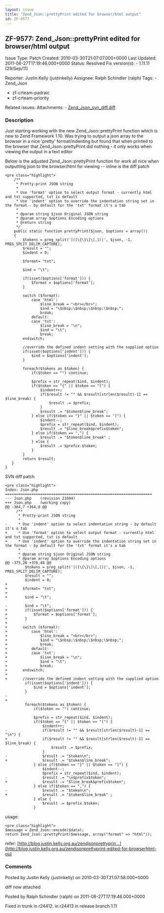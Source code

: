 ```yaml
---
layout: issue
title: "Zend_Json::prettyPrint edited for browser/html output"
id: ZF-9577
---
```


ZF-9577: Zend\_Json::prettyPrint edited for browser/html output
---------------------------------------------------------------

 Issue Type: Patch Created: 2010-03-30T21:07:07.000+0000 Last Updated: 2011-08-27T17:19:46.000+0000 Status: Resolved Fix version(s): - 1.11.11 (29/Sep/11)
 
 Reporter:  Justin Kelly (justinkelly)  Assignee:  Ralph Schindler (ralph)  Tags: - Zend\_Json
- zf-crteam-padraic
- zf-crteam-priority
 
 Related issues: 
 Attachments: - [Zend\_Json\_svn\_diff.diff](/issues/secure/attachment/12965/Zend_Json_svn_diff.diff)
 
### Description

Just starting working with the new Zend\_Json::prettyPrint function which is new to Zend Framework 1.10. Was trying to output a json array to the browser in a nice 'pretty' format/indenting but found that when printed to the browser that Zend\_Json::prettyPrint did nothing - it only works when viewing the output in a text editor

Below is the adjusted Zend\_Json::prettyPrint function for work all nice when outputting json to the browser/html for viewing -- inline is the diff patch

 
    <pre class="highlight">
        /**
         * Pretty-print JSON string
         *
         * Use 'format' option to select output format - currently html and txt supported, txt is default
         * Use 'indent' option to override the indentation string set in the format - by default for the 'txt' format it's a tab
         *
         * @param string $json Original JSON string
         * @param array $options Encoding options
         * @return string
         */
        public static function prettyPrint($json, $options = array())
        {
            $tokens = preg_split('|([\{\}\]\[,])|', $json, -1, PREG_SPLIT_DELIM_CAPTURE);
            $result = "";
            $indent = 0;
    
            $format= "txt";
    
            $ind = "\t";
    
            if(isset($options['format'])) {
                $format = $options['format'];
            }
    
            switch ($format):
                case 'html':
                    $line_break = "<br></br>";
                    $ind = "\$nbsp;\$nbsp;\$nbsp;\$nbsp;";
                    break;
                default:
                case 'txt':
                    $line_break = "\n";
                    $ind = "\t";
                    break;
            endswitch;
    
            //override the defined indent setting with the supplied option
            if(isset($options['indent'])) {
                $ind = $options['indent'];
            }
    
            foreach($tokens as $token) {
                if($token == "") continue;
    
                $prefix = str_repeat($ind, $indent);
                if($token == "{" || $token == "[") {
                    $indent++;
                    if($result != "" && $result[strlen($result)-1] == $line_break) {
                        $result .= $prefix;
                    }
                    $result .= "$token$line_break";
                } else if($token == "}" || $token == "]") {
                    $indent--;
                    $prefix = str_repeat($ind, $indent);
                    $result .= "$line_break$prefix$token";
                } else if($token == ",") {
                    $result .= "$token$line_break" ;
                } else {
                    $result .= $prefix.$token;
                }
            }
            return $result;
       }
    }                                                                 


SVN diff patch

 
    <pre class="highlight">
    Index: Json.php
    ===================================================================
    --- Json.php    (revision 21694)
    +++ Json.php    (working copy)
    @@ -364,7 +364,8 @@
         /**
          * Pretty-print JSON string
          *
    -     * Use 'indent' option to select indentation string - by default it's a tab
    +     * Use 'format' option to select output format - currently html and txt supported, txt is default
    +     * Use 'indent' option to override the indentation string set in the format - by default for the 'txt' format it's a tab
          *
          * @param string $json Original JSON string
          * @param array $options Encoding options
    @@ -375,28 +376,48 @@
             $tokens = preg_split('|([\{\}\]\[,])|', $json, -1, PREG_SPLIT_DELIM_CAPTURE);
             $result = "";
             $indent = 0;
    +
    +       $format= "txt";
    +
    +        $ind = "\t";
    
    -        $ind = "\t";
    +        if(isset($options['format'])) {
    +            $format = $options['format'];
    +        }
    +
    +       switch ($format):
    +           case 'html':
    +               $line_break = "<br></br>";
    +               $ind = "\$nbsp;\$nbsp;\$nbsp;\$nbsp;";
    +               break;
    +           default:
    +           case 'txt':
    +               $line_break = "\n";
    +               $ind = "\t";
    +               break;
    +       endswitch;
    +
    +       //override the defined indent setting with the supplied option
             if(isset($options['indent'])) {
                 $ind = $options['indent'];
             }
    -
    +
             foreach($tokens as $token) {
                 if($token == "") continue;
    
                 $prefix = str_repeat($ind, $indent);
                 if($token == "{" || $token == "[") {
                     $indent++;
    -                if($result != "" && $result[strlen($result)-1] == "\n") {
    +                if($result != "" && $result[strlen($result)-1] == $line_break) {
                         $result .= $prefix;
                     }
    -                $result .= "$token\n";
    +                $result .= "$token$line_break";
                 } else if($token == "}" || $token == "]") {
                     $indent--;
                     $prefix = str_repeat($ind, $indent);
    -                $result .= "\n$prefix$token";
    +                $result .= "$line_break$prefix$token";
                 } else if($token == ",") {
    -                $result .= "$token\n";
    +                $result .= "$token$line_break" ;
                 } else {
                     $result .= $prefix.$token;
                 }                                                                                             


usage:

 
    <pre class="highlight">
    $message = Zend_Json::encode($data);
    return Zend_Json::prettyPrint($message, array("format" => "html"));


refer: [http://blog.justin.kelly.org.au/zendjsonprettyprin…](http://blog.justin.kelly.org.au/zendjsonprettyprint-edited-for-browserhtml-ou)

 

 

### Comments

Posted by Justin Kelly (justinkelly) on 2010-03-30T21:07:58.000+0000

diff now attached

 

 

Posted by Ralph Schindler (ralph) on 2011-08-27T17:19:46.000+0000

Fixed in trunk in r24412. in r24413 in release branch 1.11

 

 